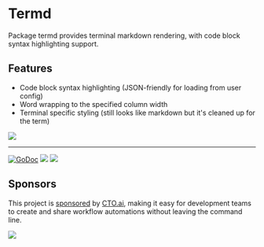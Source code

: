 # Termd

Package termd provides terminal markdown rendering, with code block syntax highlighting support.

## Features

- Code block syntax highlighting (JSON-friendly for loading from user config)
- Word wrapping to the specified column width
- Terminal specific styling (still looks like markdown but it's cleaned up for the term)

![](https://apex-software.imgix.net/github/tj/termd/screenshot.png)

---

[![GoDoc](https://godoc.org/github.com/tj/go-termd?status.svg)](https://godoc.org/github.com/tj/go-termd)
![](https://img.shields.io/badge/license-MIT-blue.svg)
![](https://img.shields.io/badge/status-stable-green.svg)

## Sponsors

This project is [sponsored](https://github.com/sponsors/tj) by [CTO.ai](https://cto.ai/), making it easy for development teams to create and share workflow automations without leaving the command line.

[![](https://apex-software.imgix.net/github/sponsors/cto.png)](https://cto.ai/)


